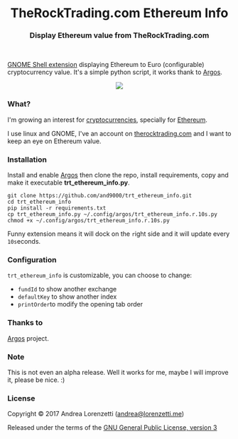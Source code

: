 <h1 align="center">TheRockTrading.com Ethereum Info</h1>
<h3 align="center">Display Ethereum value from TheRockTrading.com</h3>
<br>

[GNOME Shell extension](https://extensions.gnome.org/) displaying Ethereum to Euro (configurable) cryptocurrency value. It's a simple python script, it works thank to [Argos](https://github.com/p-e-w/argos).  

<p align=center>
    <a href="https://github.com/and9000/trt_ethereum_info">
        <img src="https://user-images.githubusercontent.com/6862031/28545449-4a2a4d7c-70c7-11e7-820a-161e04acb62f.png" />
    </a>
</p>

### What?

I'm growing an interest for [cryptocurrencies](https://en.wikipedia.org/wiki/Cryptocurrency), specially for [Ethereum](https://en.wikipedia.org/wiki/Ethereum).
 
I use linux and GNOME, I've an account on [therocktrading.com](https://www.therocktrading.com/) and I want to keep an eye on Ethereum value.  

### Installation

Install and enable [Argos](https://github.com/p-e-w/argos) then clone the repo, install requirements, copy and make it executable **trt_ethereum_info.py**.

```
git clone https://github.com/and9000/trt_ethereum_info.git
cd trt_ethereum_info
pip install -r requirements.txt
cp trt_ethereum_info.py ~/.config/argos/trt_ethereum_info.r.10s.py
chmod +x ~/.config/argos/trt_ethereum_info.r.10s.py
```
Funny extension means it will dock on the `r`ight side and it will update every `10s`econds.

### Configuration

`trt_ethereum_info` is customizable, you can choose to change:
 * `fundId` to show another exchange
 * `defaultKey` to show another index 
 * `printOrder`to modify the opening tab order
  
### Thanks to

[Argos](https://github.com/p-e-w/argos) project.

### Note

This is not even an alpha release. Well it works for me, maybe I will improve it, please be nice. :)

### License

Copyright &copy; 2017 Andrea Lorenzetti (<andrea@lorenzetti.me>)

Released under the terms of the [GNU General Public License, version 3](https://gnu.org/licenses/gpl.html)

